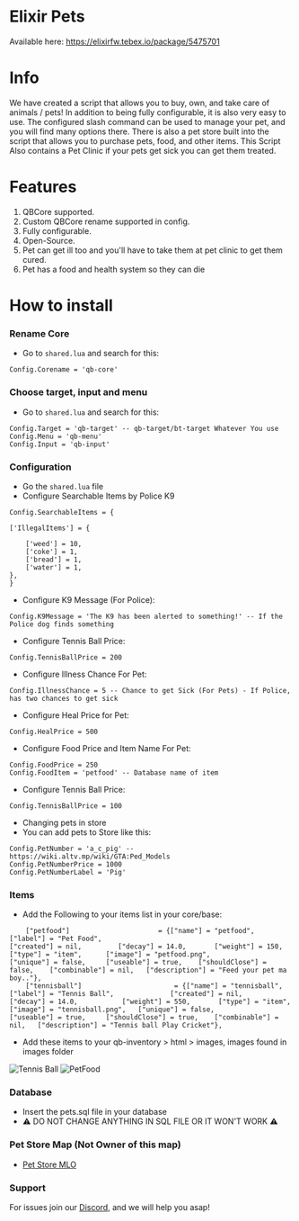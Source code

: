# Elixir Pets
Available here: https://elixirfw.tebex.io/package/5475701

# Info
We have created a script that allows you to buy, own, and take care of animals / pets! In addition to being fully configurable, it is also very easy to use.
The configured slash command can be used to manage your pet, and you will find many options there. There is also a pet store built into the script that allows you to purchase pets, food, and other items. This Script Also contains a Pet Clinic if your pets get sick you can get them treated.

# Features
1. QBCore supported.
2. Custom QBCore rename supported in config.
3. Fully configurable.
4. Open-Source.
5. Pet can get ill too and you'll have to take them at pet clinic to get them cured.
6. Pet has a food and health system so they can die

# How to install
### Rename Core
* Go to ``shared.lua`` and search for this:
```
Config.Corename = 'qb-core'
```

### Choose target, input and menu
* Go to ``shared.lua`` and search for this:
```
Config.Target = 'qb-target' -- qb-target/bt-target Whatever You use
Config.Menu = 'qb-menu'
Config.Input = 'qb-input'
```

### Configuration
* Go the ``shared.lua`` file
* Configure Searchable Items by Police K9
```
Config.SearchableItems = {

['IllegalItems'] = {

	['weed'] = 10,
	['coke'] = 1,
	['bread'] = 1,
	['water'] = 1,
},
}
```
* Configure K9 Message (For Police):
```
Config.K9Message = 'The K9 has been alerted to something!' -- If the Police dog finds something
```
* Configure Tennis Ball Price:
```
Config.TennisBallPrice = 200
```
* Configure Illness Chance For Pet:
```
Config.IllnessChance = 5 -- Chance to get Sick (For Pets) - If Police, has two chances to get sick
```
* Configure Heal Price for Pet:
```
Config.HealPrice = 500
```
* Configure Food Price and Item Name For Pet:
```
Config.FoodPrice = 250
Config.FoodItem = 'petfood' -- Database name of item
```
* Configure Tennis Ball Price:
```
Config.TennisBallPrice = 100
```
* Changing pets in store
* You can add pets to Store like this:
```
Config.PetNumber = 'a_c_pig' --https://wiki.altv.mp/wiki/GTA:Ped_Models
Config.PetNumberPrice = 1000
Config.PetNumberLabel = 'Pig'
```

### Items
* Add the Following to your items list in your core/base:
```
	["petfood"] 					 = {["name"] = "petfood", 				["label"] = "Pet Food", 	     	   						 ["created"] = nil, 		["decay"] = 14.0,		["weight"] = 150, 		["type"] = "item", 		["image"] = "petfood.png", 				["unique"] = false,   	["useable"] = true,    ["shouldClose"] = false,    ["combinable"] = nil,   ["description"] = "Feed your pet ma boy.."},	
	["tennisball"] 			 			 = {["name"] = "tennisball", 			["label"] = "Tennis Ball", 				["created"] = nil, 		["decay"] = 14.0, 			["weight"] = 550, 		["type"] = "item", 		["image"] = "tennisball.png", 	["unique"] = false, 					["useable"] = true, 	["shouldClose"] = true,	   ["combinable"] = nil,   ["description"] = "Tennis ball Play Cricket"},
```
* Add these items to your qb-inventory > html > images, images found in images folder

![Tennis Ball](https://cdn.discordapp.com/attachments/627417439566561290/1064592747522183198/tennisball.png) 
![PetFood](https://cdn.discordapp.com/attachments/627417439566561290/1064592747790610522/petfood.png)

### Database
* Insert the pets.sql file in your database
* ⚠️ DO NOT CHANGE ANYTHING IN SQL FILE OR IT WON'T WORK ⚠️

### Pet Store Map (Not Owner of this map)
* [Pet Store MLO](https://nl.gta5-mods.com/maps/mlo-pet-shop)

### Support
For issues join our [Discord](https://discord.gg/JMTPdBV), and we will help you asap!
